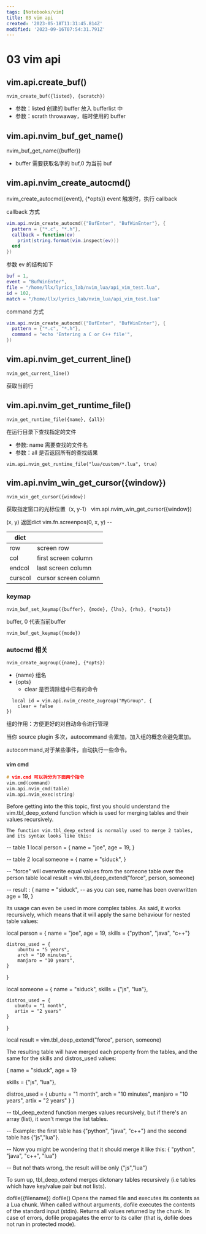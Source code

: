 ```yaml
---
tags: [Notebooks/vim]
title: 03 vim api
created: '2023-05-18T11:31:45.814Z'
modified: '2023-09-16T07:54:31.791Z'
---
```


# 03 vim api
## vim.api.create_buf()
```vim
nvim_create_buf({listed}, {scratch})
```
- 参数：listed 
 	创建的 buffer 放入 bufferlist 中
- 参数：scrath
	throwaway，临时使用的 buffer

## vim.api.nvim_buf_get_name()
nvim_buf_get_name({buffer})
- buffer
  需要获取名字的 buf,0 为当前 buf

## vim.api.nvim_create_autocmd()
nvim_create_autocmd({event}, {*opts})
event 触发时，执行 callback

callback 方式
```lua
vim.api.nvim_create_autocmd({"BufEnter", "BufWinEnter"}, {
  pattern = {"*.c", "*.h"},
  callback = function(ev)
    print(string.format(vim.inspect(ev)))
  end
})
```

参数 ev 的结构如下
```lua
buf = 1,
event = "BufWinEnter",
file = "/home/llx/lyrics_lab/nvim_lua/api_vim_test.lua",
id = 102,
match = "/home/llx/lyrics_lab/nvim_lua/api_vim_test.lua"
```

command 方式
```lua
vim.api.nvim_create_autocmd({"BufEnter", "BufWinEnter"}, {
  pattern = {"*.c", "*.h"},
  command = "echo 'Entering a C or C++ file'",
})
```



## vim.api.nvim_get_current_line()
```
nvim_get_current_line()
```
获取当前行

## vim.api.nvim_get_runtime_file()
```
nvim_get_runtime_file({name}, {all})
```
在运行目录下查找指定的文件
- 参数: name
  需要查找的文件名
- 参数：all
  是否返回所有的查找结果

``` vim
vim.api.nvim_get_runtime_file("lua/custom/*.lua", true)
```

## vim.api.nvim_win_get_cursor({window})
```
nvim_win_get_cursor({window})
```
获取指定窗口的光标位置（x, y-1）
vim.api.nvim_win_get_cursor({window})

(x, y) 返回dict
vim.fn.screenpos(0, x, y) -- 

|  dict  |  |
| ---  | --- | 
| row	  |		screen row  |
| col   |			first screen column |
| endcol|		last screen column  |
| curscol|		cursor screen column  |













### keymap
```vim
nvim_buf_set_keymap({buffer}, {mode}, {lhs}, {rhs}, {*opts})

```
buffer, 0 代表当前buffer

```vim
nvim_buf_get_keymap({mode})
```
### autocmd 相关
```vim
nvim_create_augroup({name}, {*opts})
```
- {name} 组名
- {opts}
  - clear 是否清除组中已有的命令
  
```
  local id = vim.api.nvim_create_augroup("MyGroup", {
    clear = false
})
```
组的作用：方便更好的对自动命令进行管理

当你 source plugin 多次，autocommand 会累加，加入组的概念会避免累加。

autocommand,对于某些事件，自动执行一些命令。


#### vim cmd
```cpp
# vim.cmd 可以拆分为下面两个指令
vim.cmd(command) 
vim.api.nvim_cmd(table)
vim.api.nvim_exec(string)

```


Before getting into the this topic, first you should understand the vim.tbl_deep_extend function which is used for merging tables and their values recursively.

    The function vim.tbl_deep_extend is normally used to merge 2 tables, and its syntax looks like this:

-- table 1
local person = {
    name = "joe",
    age = 19,
}

-- table 2
local someone = {
    name = "siduck",
}

-- "force" will overwrite equal values from the someone table over the person table
local result = vim.tbl_deep_extend("force", person, someone)

-- result : 
{
    name = "siduck", -- as you can see, name has been overwritten
    age = 19,
}


Its usage can even be used in more complex tables. As said, it works recursively, which means that it will apply the same behaviour for nested table values:

local person = {
    name = "joe",
    age = 19,
    skills = {"python", "java", "c++"}

    distros_used = {
        ubuntu = "5 years",
        arch = "10 minutes",
        manjaro = "10 years",
    }
}

local someone = {
    name = "siduck",
    skills = {"js", "lua"},

    distros_used = {
       ubuntu = "1 month",
       artix = "2 years"
    }
}

local result = vim.tbl_deep_extend("force", person, someone)


The resulting table will have merged each property from the tables, and the same for the skills and distros_used values:

{
   name = "siduck",
   age = 19

   skills = {"js", "lua"},

   distros_used = {
       ubuntu = "1 month",
       arch = "10 minutes",
       manjaro = "10 years",
       artix = "2 years"
   }
}

-- tbl_deep_extend function merges values recursively, but if there's an array (list), it won't merge the list tables. 

-- Example: the first table has {"python", "java", "c++"} and the second table has {"js","lua"}. 

-- Now you might be wondering that it should merge it like this: { "python", "java", "c++", "lua"}

-- But no! thats wrong, the result will be only {"js","lua"}


To sum up, tbl_deep_extend merges dictonary tables recursively (i.e tables which have key/value pair but not lists).


dofile({filename})
dofile()
Opens the named file and executes its contents as a Lua chunk. When called without arguments, dofile executes the contents of the standard input (stdin). Returns all values returned by the chunk. In case of errors, dofile propagates the error to its caller (that is, dofile does not run in protected mode). 

